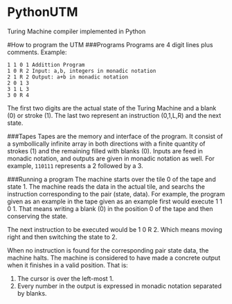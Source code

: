 # PythonUTM
Turing Machine compiler implemented in Python

#How to program the UTM
###Programs
Programs are 4 digit lines plus comments.
Example:

    1 1 0 1 Addittion Program
    1 0 R 2 Input: a,b, integers in monadic notation
    2 1 R 2 Output: a+b in monadic notation
    2 0 1 3
    3 1 L 3
    3 0 R 4

The first two digits are the actual state of the Turing Machine and a blank (0) or stroke (1).
The last two represent an instruction (0,1,L,R) and the next state.

###Tapes
Tapes are the memory and interface of the program. It consist of a symbollically infinite array in both directions with a finite quantity of strokes (1) and the remaining filled with blanks (0).
Inputs are feed in monadic notation, and outputs are given in monadic notation as well.
For example, `110111` represents a 2 followed by a 3.

###Running a program
The machine starts over the tile 0 of the tape and state 1.
The machine reads the data in the actual tile, and searchs the instruction corresponding to the pair (state, data).
For example, the program given as an example in the tape given as an example first would execute 1 1 0 1.
That means writing a blank (0) in the position 0 of the tape and then conserving the state.

The next instruction to be executed would be 1 0 R 2. Which means moving right and then switching the state to 2.

When no instruction is found for the corresponding pair state data, the machine halts.
The machine is considered to have made a concrete output when it finishes in a valid position. That is:
1. The cursor is over the left-most 1.
2. Every number in the output is expressed in monadic notation separated by blanks.
